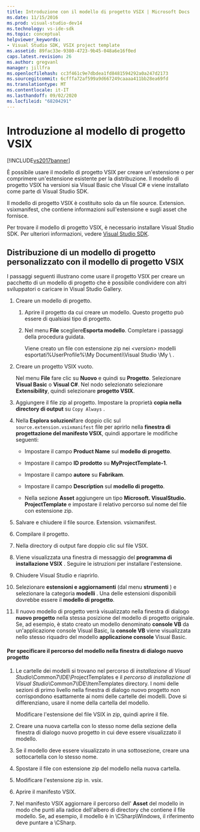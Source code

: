 ```yaml
---
title: Introduzione con il modello di progetto VSIX | Microsoft Docs
ms.date: 11/15/2016
ms.prod: visual-studio-dev14
ms.technology: vs-ide-sdk
ms.topic: conceptual
helpviewer_keywords:
- Visual Studio SDK, VSIX project template
ms.assetid: 89fac33e-9380-4723-9b45-048a6e16f0ed
caps.latest.revision: 26
ms.author: gregvanl
manager: jillfra
ms.openlocfilehash: cc3f461c9e7dbdea1fd8481594292a0a247d2173
ms.sourcegitcommit: 6cfffa72af599a9d667249caaaa411bb28ea69fd
ms.translationtype: MT
ms.contentlocale: it-IT
ms.lasthandoff: 09/02/2020
ms.locfileid: "68204291"
---
```

# <a name="getting-started-with-the-vsix-project-template"></a>Introduzione al modello di progetto VSIX
[!INCLUDE[vs2017banner](../includes/vs2017banner.md)]

È possibile usare il modello di progetto VSIX per creare un'estensione o per comprimere un'estensione esistente per la distribuzione. Il modello di progetto VSIX ha versioni sia Visual Basic che Visual C# e viene installato come parte di Visual Studio SDK.  
  
 Il modello di progetto VSIX è costituito solo da un file source. Extension. vsixmanifest, che contiene informazioni sull'estensione e sugli asset che fornisce.  
  
 Per trovare il modello di progetto VSIX, è necessario installare Visual Studio SDK. Per ulteriori informazioni, vedere [Visual Studio SDK](../extensibility/visual-studio-sdk.md).  
  
## <a name="deploying-a-custom-project-template-using-the-vsix-project-template"></a>Distribuzione di un modello di progetto personalizzato con il modello di progetto VSIX  
 I passaggi seguenti illustrano come usare il progetto VSIX per creare un pacchetto di un modello di progetto che è possibile condividere con altri sviluppatori o caricare in Visual Studio Gallery.  
  
1. Creare un modello di progetto.  
  
    1. Aprire il progetto da cui creare un modello. Questo progetto può essere di qualsiasi tipo di progetto.  
  
    2. Nel menu **File** scegliere**Esporta modello**. Completare i passaggi della procedura guidata.  
  
         Viene creato un file con estensione zip nei *\<version>* modelli esportati%UserProfile%\My Documenti\Visual Studio \My \\ .  
  
2. Creare un progetto VSIX vuoto.  
  
     Nel menu **File** fare clic su **Nuovo** e quindi su **Progetto**. Selezionare **Visual Basic** o **Visual C#**. Nel nodo selezionato selezionare **Extensibility**, quindi selezionare **progetto VSIX**.  
  
3. Aggiungere il file zip al progetto. Impostare la proprietà **copia nella directory di output** su `Copy Always` .  
  
4. Nella **Esplora soluzioni**fare doppio clic sul `source.extension.vsixmanifest` file per aprirlo nella **finestra di progettazione del manifesto VSIX**, quindi apportare le modifiche seguenti:  
  
    - Impostare il campo **Product Name** sul **modello di progetto**.  
  
    - Impostare il campo **ID prodotto** su **MyProjectTemplate-1**.  
  
    - Impostare il campo **autore** su **Fabrikam**.  
  
    - Impostare il campo **Description** sul **modello di progetto**.  
  
    - Nella sezione **Asset** aggiungere un tipo **Microsoft. VisualStudio. ProjectTemplate** e impostare il relativo percorso sul nome del file con estensione zip.  
  
5. Salvare e chiudere il file source. Extension. vsixmanifest.  
  
6. Compilare il progetto.  
  
7. Nella directory di output fare doppio clic sul file VSIX.  
  
8. Viene visualizzata una finestra di messaggio del **programma di installazione VSIX** . Seguire le istruzioni per installare l'estensione.  
  
9. Chiudere Visual Studio e riaprirlo.  
  
10. Selezionare **estensioni e aggiornamenti** (dal menu **strumenti** ) e selezionare la categoria **modelli** . Una delle estensioni disponibili dovrebbe essere il **modello di progetto**.  
  
11. Il nuovo modello di progetto verrà visualizzato nella finestra di dialogo **nuovo progetto** nella stessa posizione del modello di progetto originale. Se, ad esempio, è stato creato un modello denominato **console VB** da un'applicazione console Visual Basic, la **console VB** viene visualizzata nello stesso riquadro del modello **applicazione console** Visual Basic.  
  
#### <a name="to-specify-the-location-of-the-template-in-the-new-project-dialog-box"></a>Per specificare il percorso del modello nella finestra di dialogo nuovo progetto  
  
1. Le cartelle dei modelli si trovano nel percorso di *installazione di Visual Studio*\Common7\IDE\ProjectTemplates e il *percorso di installazione di Visual Studio*\Common7\IDE\ItemTemplates directory. I nomi delle sezioni di primo livello nella finestra di dialogo nuovo progetto non corrispondono esattamente ai nomi delle cartelle dei modelli. Dove si differenziano, usare il nome della cartella del modello.  
  
     Modificare l'estensione del file VSIX in zip, quindi aprire il file.  
  
2. Creare una nuova cartella con lo stesso nome della sezione della finestra di dialogo nuovo progetto in cui deve essere visualizzato il modello.  
  
3. Se il modello deve essere visualizzato in una sottosezione, creare una sottocartella con lo stesso nome.  
  
4. Spostare il file con estensione zip del modello nella nuova cartella.  
  
5. Modificare l'estensione zip in. vsix.  
  
6. Aprire il manifesto VSIX.  
  
7. Nel manifesto VSIX aggiornare il percorso dell' **Asset** del modello in modo che punti alla radice dell'albero di directory che contiene il file modello. Se, ad esempio, il modello è in \CSharp\Windows, il riferimento deve puntare a \CSharp.

